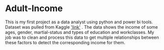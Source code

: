 # Adult-Income
This is my first project as a data analyst using python and power bi tools.
Dataset was pulled from Kaggle ['link'](https://www.kaggle.com/datasets/wenruliu/adult-income-dataset/data) .
The data shows the income of some ages, gender, martial-status and types of education and workclasses.
My job was to clean and process this data to get multiple relationships between these factors to detect the corresponding income for them.

